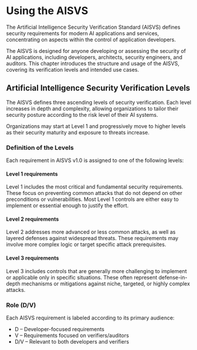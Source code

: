 # Using the AISVS

The Artificial Intelligence Security Verification Standard (AISVS) defines security requirements for modern AI applications and services, concentrating on aspects within the control of application developers.

The AISVS is designed for anyone developing or assessing the security of AI applications, including developers, architects, security engineers, and auditors. This chapter introduces the structure and usage of the AISVS, covering its verification levels and intended use cases.

## Artificial Intelligence Security Verification Levels

The AISVS defines three ascending levels of security verification. Each level increases in depth and complexity, allowing organizations to tailor their security posture according to the risk level of their AI systems.

Organizations may start at Level 1 and progressively move to higher levels as their security maturity and exposure to threats increase.

### Definition of the Levels

Each requirement in AISVS v1.0 is assigned to one of the following levels:

#### Level 1 requirements

Level 1 includes the most critical and fundamental security requirements. These focus on preventing common attacks that do not depend on other preconditions or vulnerabilities. Most Level 1 controls are either easy to implement or essential enough to justify the effort.

#### Level 2 requirements

Level 2 addresses more advanced or less common attacks, as well as layered defenses against widespread threats. These requirements may involve more complex logic or target specific attack prerequisites.

#### Level 3 requirements

Level 3 includes controls that are generally more challenging to implement or applicable only in specific situations. These often represent defense-in-depth mechanisms or mitigations against niche, targeted, or highly complex attacks.

### Role (D/V)

Each AISVS requirement is labeled according to its primary audience:

* D – Developer-focused requirements
* V – Requirements focused on verifiers/auditors
* D/V – Relevant to both developers and verifiers


